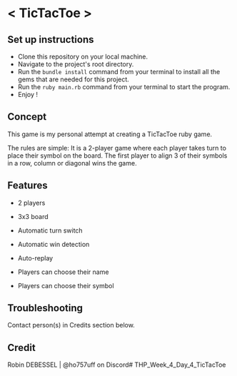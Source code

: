 # < TicTacToe >

## Set up instructions
- Clone this repository on your local machine.
- Navigate to the project's root directory.
- Run the `bundle install` command from your terminal to install all the gems that are needed for this project.
- Run the `ruby main.rb` command from your terminal to start the program.
- Enjoy !

## Concept
This game is my personal attempt at creating a TicTacToe ruby game.

The rules are simple:
It is a 2-player game where each player takes turn to place their symbol on the board.
The first player to align 3 of their symbols in a row, column or diagonal wins the game.

## Features
- 2 players
- 3x3 board

- Automatic turn switch
- Automatic win detection
- Auto-replay

- Players can choose their name
- Players can choose their symbol

## Troubleshooting
Contact person(s) in Credits section below.

## Credit
Robin DEBESSEL | @ho757uff on Discord# THP_Week_4_Day_4_TicTacToe
